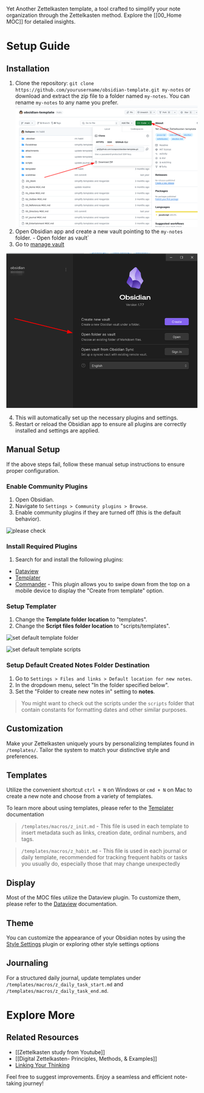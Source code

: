 

Yet Another Zettelkasten template, a tool crafted to simplify your note organization through the Zettelkasten method. Explore the [[00_Home MOC]] for detailed insights.

# Setup Guide

## Installation

1. Clone the repository: `git clone https://github.com/yourusername/obsidian-template.git my-notes` or download and extract the zip file to a folder named `my-notes`. You can rename `my-notes` to any name you prefer.
![Download Repository](./attachments/download-repo.png)
2. Open Obsidian app and create a new vault pointing to the `my-notes` folder. - Open folder as vault`
3. Go to [manage vault](https://help.obsidian.md/Files+and+folders/Manage+vaults)

![alt text](./attachments/open-vault.png)

4. This will automatically set up the necessary plugins and settings.
5. Restart or reload the Obsidian app to ensure all plugins are correctly installed and settings are applied.

## Manual Setup

If the above steps fail, follow these manual setup instructions to ensure proper configuration.

### Enable Community Plugins

1. Open Obsidian.
2. Navigate to `Settings > Community plugins > Browse`.
3. Enable community plugins if they are turned off (this is the default behavior).

![please check](./attachments/plugins.png)

### Install Required Plugins

1. Search for and install the following plugins:
  - [Dataview](https://obsidian.md/plugins?search=dataview)
  - [Templater](https://obsidian.md/plugins?id=templater-obsidian)
  - [Commander](https://obsidian.md/plugins?search=Commander) - This plugin allows you to swipe down from the top on a mobile device to display the "Create from template" option.

### Setup Templater

1. Change the **Template folder location** to "templates".
2. Change the **Script files folder location** to "scripts/templates".

![set default template folder](./attachments/setup-templater-folder.png)

![set default template scripts](./attachments/setup-templater-script-folder.png)

### Setup Default Created Notes Folder Destination

1. Go to `Settings > Files and links > Default location for new notes`.
2. In the dropdown menu, select "In the folder specified below".
3. Set the "Folder to create new notes in" setting to **notes**.

> You might want to check out the scripts under the `scripts` folder that contain constants for formatting dates and other similar purposes.


## Customization


Make your Zettelkasten uniquely yours by personalizing templates found in `/templates/`. Tailor the system to match your distinctive style and preferences.

## Templates


Utilize the convenient shortcut `ctrl + N` on Windows or `cmd + N` on Mac to create a new note and choose from a variety of templates.

To learn more about using templates, please refer to the [Templater](https://silentvoid13.github.io/Templater/) documentation

> `/templates/macros/z_init.md` - This file is used in each template to insert metadata such as links, creation date, ordinal numbers, and tags.

> `/templates/macros/z_habit.md` - This file is used in each journal or daily template, recommended for tracking frequent habits or tasks you usually do, especially those that may change unexpectedly


## Display

Most of the MOC files utilize the Dataview plugin. To customize them, please refer to the [Dataview](https://blacksmithgu.github.io/obsidian-dataview/) documentation.

## Theme
You can customize the appearance of your Obsidian notes by using the [Style Settings](https://obsidian.md/plugins?search=Style%20settings) plugin or exploring other style settings options

## Journaling

For a structured daily journal, update templates under `/templates/macros/z_daily_task_start.md` and `/templates/macros/z_daily_task_end.md`.

# Explore More

## Related Resources

- [[Zettelkasten study from Youtube]]
- [[Digital Zettelkasten- Principles, Methods, & Examples]]
- [Linking Your Thinking](https://www.linkingyourthinking.com/)

Feel free to suggest improvements. Enjoy a seamless and efficient note-taking journey!